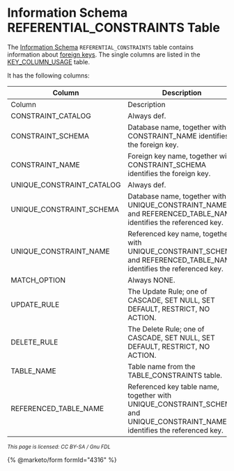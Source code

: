 # Information Schema REFERENTIAL\_CONSTRAINTS Table

The [Information Schema](../) `REFERENTIAL_CONSTRAINTS` table contains information about [foreign keys](../../../../../../ha-and-performance/optimization-and-tuning/optimization-and-indexes/foreign-keys.md). The single columns are listed in the [KEY_COLUMN_USAGE](information-schema-key_column_usage-table.md) table.

It has the following columns:

| Column                      | Description                                                                                                                     |
| --------------------------- | ------------------------------------------------------------------------------------------------------------------------------- |
| Column                      | Description                                                                                                                     |
| CONSTRAINT\_CATALOG         | Always def.                                                                                                                     |
| CONSTRAINT\_SCHEMA          | Database name, together with CONSTRAINT\_NAME identifies the foreign key.                                                       |
| CONSTRAINT\_NAME            | Foreign key name, together with CONSTRAINT\_SCHEMA identifies the foreign key.                                                  |
| UNIQUE\_CONSTRAINT\_CATALOG | Always def.                                                                                                                     |
| UNIQUE\_CONSTRAINT\_SCHEMA  | Database name, together with UNIQUE\_CONSTRAINT\_NAME and REFERENCED\_TABLE\_NAME identifies the referenced key.                |
| UNIQUE\_CONSTRAINT\_NAME    | Referenced key name, together with UNIQUE\_CONSTRAINT\_SCHEMA and REFERENCED\_TABLE\_NAME identifies the referenced key.        |
| MATCH\_OPTION               | Always NONE.                                                                                                                    |
| UPDATE\_RULE                | The Update Rule; one of CASCADE, SET NULL, SET DEFAULT, RESTRICT, NO ACTION.                                                    |
| DELETE\_RULE                | The Delete Rule; one of CASCADE, SET NULL, SET DEFAULT, RESTRICT, NO ACTION.                                                    |
| TABLE\_NAME                 | Table name from the TABLE\_CONSTRAINTS table.                                                                                   |
| REFERENCED\_TABLE\_NAME     | Referenced key table name, together with UNIQUE\_CONSTRAINT\_SCHEMA and UNIQUE\_CONSTRAINT\_NAME identifies the referenced key. |

<sub>_This page is licensed: CC BY-SA / Gnu FDL_</sub>

{% @marketo/form formId="4316" %}

